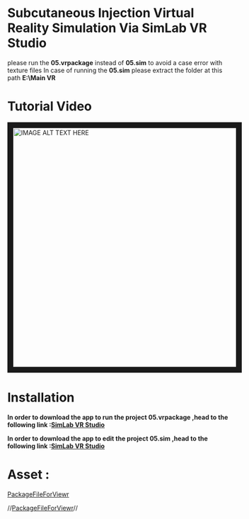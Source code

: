 # Subcutaneous Injection Virtual Reality Simulation Via SimLab VR Studio
 
please run the **05.vrpackage** instead of **05.sim** to avoid a case error with texture files
In case of running the **05.sim** please extract the folder at this path **E:\Main VR**

# Tutorial Video

<a href="http://www.youtube.com/watch?feature=player_embedded&v=mF9B9ZoT8rY
" target="_blank"><img src="http://img.youtube.com/vi/mF9B9ZoT8rY/0.jpg" 
alt="IMAGE ALT TEXT HERE" width="960" height="540" border="13" /></a>

# Installation

**In order to download the app to run the project **05.vrpackage** ,head to the following link :[SimLab VR Studio](https://www.simlab-soft.com/technologies/simlab-showroom.aspx)**

**In order to download the app to edit the project **05.sim** ,head to the following link :[SimLab VR Studio](https://www.simlab-soft.com/3d-products/vr-studio.aspx)**

# Asset :

[PackageFileForViewr](https://github.com/Omarelsiry/subcutaneous-injection-vr-simulation/releases)

//[PackageFileForViewr](https://github.com/Omarelsiry/subcutaneous-injection-vr-simulation/releases/download/untagged-d7315b17e1d8021af731/05.zip)//
